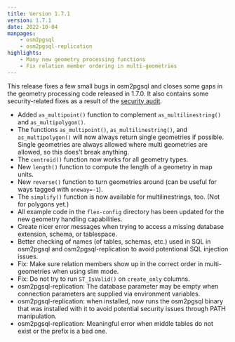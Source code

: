 ```yaml
---
title: Version 1.7.1
version: 1.7.1
date: 2022-10-04
manpages:
    - osm2pgsql
    - osm2pgsql-replication
highlights:
    - Many new geometry processing functions
    - Fix relation member ordering in multi-geometries
---
```


This release fixes a few small bugs in osm2pgsql and closes some gaps
in the geometry processing code released in 1.7.0. It also contains
some security-related fixes as a result of the
[security audit](https://osm2pgsql.org/news/2022/09/13/security-audit.html).

* Added `as_multipoint()` function to complement `as_multilinestring()`
  and `as_multipolygon()`.
* The functions `as_multipoint()`, `as_multilinestring()`, and
  `as_multipolygon()` will now always return single geometries if
  possible. Single geometries are always allowed where multi geometries
  are allowed, so this does't break anything.
* The `centroid()` function now works for all geometry types.
* New `length()` function to compute the length of a geometry in map units.
* New `reverse()` function to turn geometries around (can be useful for ways
  tagged with `oneway=-1`).
* The `simplify()` function is now available for multilinestrings, too.
  (Not for polygons yet.)
* All example code in the `flex-config` directory has been updated
  for the new geometry handling capabilities.
* Create nicer error messages when trying to access a missing database
  extension, schema, or tablespace.
* Better checking of names (of tables, schemas, etc.) used in SQL in
  osm2pgsql and osm2pgsql-replication to avoid potentional SQL injection issues.
* Fix: Make sure relation members show up in the correct order in
  multi-geometries when using slim mode.
* Fix: Do not try to run `ST_IsValid()` on `create_only` columns.
* osm2pgsql-replication: The database parameter may be empty when
  connection parameters are supplied via environment variables.
* osm2pgsql-replication: when installed, now runs the osm2pgsql binary that
  was installed with it to avoid potential security issues through
  PATH manipulation.
* osm2pgsql-replication: Meaningful error when middle tables do not exist
  or the prefix is a bad one.

